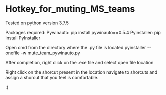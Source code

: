 # Hotkey_for_muting_MS_teams

Tested on python version 3.7.5

Packages required:
Pywinauto: pip install pywinauto==0.5.4
Pyinstaller: pip install PyInstaller

Open cmd from the directory where the .py file is located
pyinstaller --onefile -w mute_team_pywinauto.py

After completion, right click on the .exe file and select open file location

Right click on the shorcut present in the location navigate to shorcuts and assign a shorcut that you feel is comfortable.

:)


